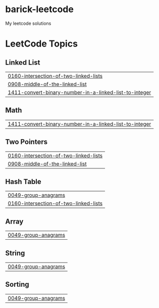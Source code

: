 # barick-leetcode
My leetcode solutions

<!---LeetCode Topics Start-->
# LeetCode Topics
## Linked List
|  |
| ------- |
| [0160-intersection-of-two-linked-lists](https://github.com/codotronix/barick-leetcode/tree/master/0160-intersection-of-two-linked-lists) |
| [0908-middle-of-the-linked-list](https://github.com/codotronix/barick-leetcode/tree/master/0908-middle-of-the-linked-list) |
| [1411-convert-binary-number-in-a-linked-list-to-integer](https://github.com/codotronix/barick-leetcode/tree/master/1411-convert-binary-number-in-a-linked-list-to-integer) |
## Math
|  |
| ------- |
| [1411-convert-binary-number-in-a-linked-list-to-integer](https://github.com/codotronix/barick-leetcode/tree/master/1411-convert-binary-number-in-a-linked-list-to-integer) |
## Two Pointers
|  |
| ------- |
| [0160-intersection-of-two-linked-lists](https://github.com/codotronix/barick-leetcode/tree/master/0160-intersection-of-two-linked-lists) |
| [0908-middle-of-the-linked-list](https://github.com/codotronix/barick-leetcode/tree/master/0908-middle-of-the-linked-list) |
## Hash Table
|  |
| ------- |
| [0049-group-anagrams](https://github.com/codotronix/barick-leetcode/tree/master/0049-group-anagrams) |
| [0160-intersection-of-two-linked-lists](https://github.com/codotronix/barick-leetcode/tree/master/0160-intersection-of-two-linked-lists) |
## Array
|  |
| ------- |
| [0049-group-anagrams](https://github.com/codotronix/barick-leetcode/tree/master/0049-group-anagrams) |
## String
|  |
| ------- |
| [0049-group-anagrams](https://github.com/codotronix/barick-leetcode/tree/master/0049-group-anagrams) |
## Sorting
|  |
| ------- |
| [0049-group-anagrams](https://github.com/codotronix/barick-leetcode/tree/master/0049-group-anagrams) |
<!---LeetCode Topics End-->